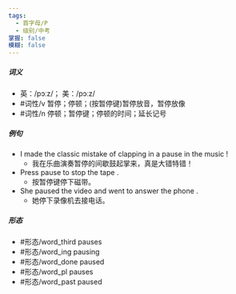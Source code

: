```yaml
---
tags:
  - 首字母/P
  - 级别/中考
掌握: false
模糊: false
---
```

##### 词义
- 英：/pɔːz/； 美：/pɔːz/
- #词性/v  暂停；停顿；(按暂停键)暂停放音，暂停放像
- #词性/n  停顿；暂停键；停顿的时间；延长记号
##### 例句
- I made the classic mistake of clapping in a pause in the music !
	- 我在乐曲演奏暂停的间歇鼓起掌来，真是大错特错！
- Press pause to stop the tape .
	- 按暂停键停下磁带。
- She paused the video and went to answer the phone .
	- 她停下录像机去接电话。
##### 形态
- #形态/word_third pauses
- #形态/word_ing pausing
- #形态/word_done paused
- #形态/word_pl pauses
- #形态/word_past paused

